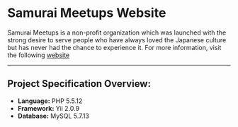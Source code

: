 # Samurai Meetups Website

Samurai Meetups is a non-profit organization which was launched with the strong desire to serve people who have always loved the Japanese culture but has never had the chance to experience it. For more information, visit the following [website](http://www.meetup.com/en-US/https-www-facebook-com-samuraimeetups/)

-----------------------

## Project Specification Overview:
- **Language:** PHP 5.5.12
- **Framework:** Yii 2.0.9
- **Database:** MySQL 5.7.13




